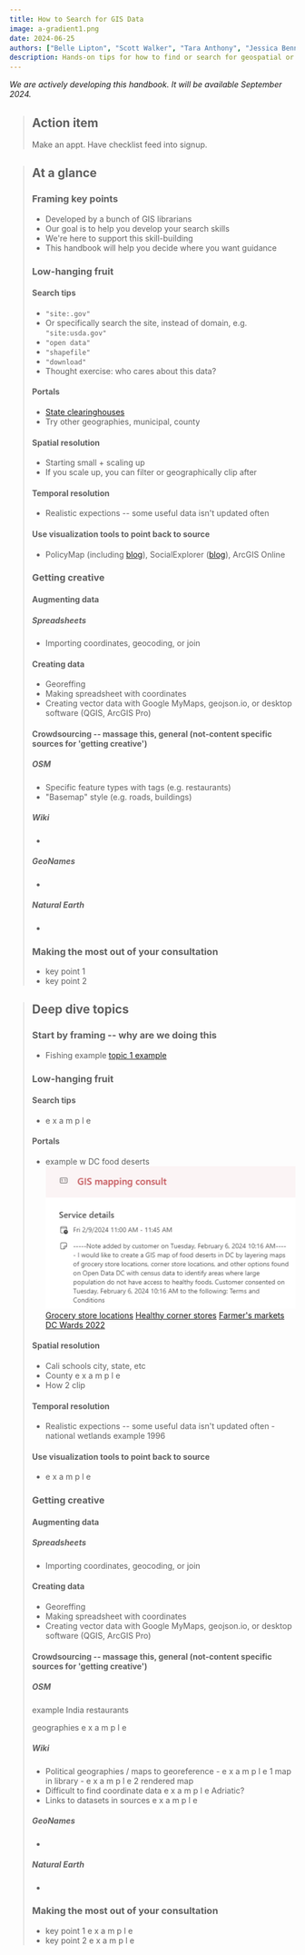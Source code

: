 ```yaml
---
title: How to Search for GIS Data
image: a-gradient1.png
date: 2024-06-25
authors: ["Belle Lipton", "Scott Walker", "Tara Anthony", "Jessica Benner", "John Clark", "Meagan Duever", "Todd Quinn", "Chris Thiry", "Amy Work"]
description: Hands-on tips for how to find or search for geospatial or GIS data in preparation for a help desk style research consultation. This guide has been prepared by Belle Lipton and Scott Walker, GIS Librarians from Harvard Library, Tara Anthony from Penn State, Jessica Benner from Carnegie Mellon, John Clark from Lafayette College, Meagan Duever from University of Georgia, Todd Quinn from University of New Mexico, Chris Thiry from Colorado School of Mine, and Amy Wok from UC San Diego. 
---
```


*We are actively developing this handbook. It will be available September 2024.*

>
> ## Action item
>
> Make an appt. Have checklist feed into signup. 


> ## At a glance
>### Framing key points
> - Developed by a bunch of GIS librarians
> - Our goal is to help you develop your search skills
> - We're here to support this skill-building
> - This handbook will help you decide where you want guidance
> 
>### Low-hanging fruit
> #### Search tips
> - `"site:.gov"`
> - Or specifically search the site, instead of domain, e.g. `"site:usda.gov"`
> - `"open data"`
> - `"shapefile"`
> - `"download"`
> - Thought exercise: who cares about this data?
>
> #### Portals
> - [State clearinghouses](https://pitt.libguides.com/c.php?g=12667&p=2206252)
> - Try other geographies, municipal, county
> #### Spatial resolution 
> - Starting small + scaling up
> - If you scale up, you can filter or geographically clip after
> #### Temporal resolution 
> - Realistic expections -- some useful data isn't updated often
> #### Use visualization tools to point back to source
> - PolicyMap (including [blog](https://www.policymap.com/resources/blog)), SocialExplorer ([blog](https://www.socialexplorer.com/blog/post)), ArcGIS Online
> ### Getting creative
> #### Augmenting data
> ##### Spreadsheets
> - Importing coordinates, geocoding, or join
> #### Creating data
> - Georeffing
> - Making spreadsheet with coordinates
> - Creating vector data with Google MyMaps, geojson.io, or desktop software (QGIS, ArcGIS Pro)
> #### Crowdsourcing -- massage this, general (not-content specific sources for 'getting creative')
> ##### OSM
> - Specific feature types with tags (e.g. restaurants)
> - "Basemap" style (e.g. roads, buildings)
> ##### Wiki
> - 
> ##### GeoNames
> - 
> ##### Natural Earth
> - 
>### Making the most out of your consultation
>
> - key point 1
> - key point 2



> ## Deep dive topics
> ### Start by framing -- why are we doing this
> - Fishing example
> [topic 1 example](dive-1/)
> ### Low-hanging fruit 
> #### Search tips
> - e x a m p l e 
> #### Portals
> - example w DC food deserts
> ![Question about food](media/dc-request.png)
> [Grocery store locations](https://opendata.dc.gov/datasets/1d7c9d0e3aac49c1aa88d377a3bae430_4/explore?location=38.906500%2C-77.022567%2C12.60)
> [Healthy corner stores](https://opendata.dc.gov/datasets/9a2df4a51ce646819d0dedfecb7f466a_57/explore?location=38.910372%2C-77.001879%2C12.00)
> [Farmer's markets](https://opendata.dc.gov/datasets/f2e1c2ef9eb44f2899f4a310a80ecec9_2/explore?location=38.894861%2C-77.015000%2C11.82)
> [DC Wards 2022](https://opendata.dc.gov/datasets/DCGIS::wards-from-2022/about)
> #### Spatial resolution 
> - Cali schools city, state, etc
> - County e x a m p l e
> - How 2 clip
> #### Temporal resolution 
> - Realistic expections -- some useful data isn't updated often - national wetlands example 1996
> #### Use visualization tools to point back to source
> - e x a m p l e
> 
> ### Getting creative
> #### Augmenting data
> ##### Spreadsheets
> - Importing coordinates, geocoding, or join
> #### Creating data
> - Georeffing
> - Making spreadsheet with coordinates
> - Creating vector data with Google MyMaps, geojson.io, or desktop software (QGIS, ArcGIS Pro)
> #### Crowdsourcing -- massage this, general (not-content specific sources for 'getting creative')
> ##### OSM
> example India restaurants
> 
> geographies e x a m p l e
>
> ##### Wiki
> - Political geographies / maps to georeference
>       - e x a m p l e 1 map in library
>       - e x a m p l e 2 rendered map
> - Difficult to find coordinate data e x a m p l e Adriatic?
> - Links to datasets in sources e x a m p l e
> ##### GeoNames
> - 
> ##### Natural Earth
> - 
>### Making the most out of your consultation
> - key point 1 e x a m p l e
> - key point 2 e x a m p l e 

